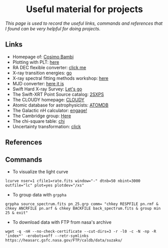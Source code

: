 # <center>Useful material for projects</center>
*This page is used to record the useful links, commands and references that I found can be very helpful for doing projects.*

## Links
* Homepage of: [Cosimo Bambi](http://www.physics.fudan.edu.cn/tps/people/bambi/Site/Home.html)
* Plotting with PLT: [here](https://heasarc.gsfc.nasa.gov/docs/xte/recipes/plotting.html)
* RA DEC flexible converter: [click me](http://www.astrouw.edu.pl/~jskowron/ra-dec/)
* X-ray transition energies: [go](https://www.nist.gov/pml/x-ray-transition-energies-database)
* X-ray spectral fitting methods workshop: [here](https://www.mpe.mpg.de/resources/HE/Buchner/xrayworkshop/?fbclid=IwAR3aKISdmmASKO-IeX3skdzgFREszKa16WFbACG_tj-FQnHqeY0GYkFHyGs)
* MJD converter: [here it is](http://www.csgnetwork.com/julianmodifdateconv.html)
* Swift Hard X-ray Survey: [Let's go](https://swift.gsfc.nasa.gov/results/bs105mon/)
* The Swift-XRT Point Source catalog: [2SXPS](https://www.swift.ac.uk/2SXPS/)
* The CLOUDY homepage: [CLOUDY](https://www.nublado.org/)
* Atomic database for astrophysicists: [ATOMDB](http://www.atomdb.org/)
* The Galactic nH calculator: [engage!](https://www.swift.ac.uk/analysis/nhtot/index.php)
* The Cambridge group: [Here](https://www-xray.ast.cam.ac.uk/)
* The chi-square table: [chi](http://www.reid.ai/2012/09/chi-squared-distribution-table-with.html)
* Uncertainty transformation: [click](https://www.cnblogs.com/heaventian/archive/2012/11/24/2786241.html)

## References

## Commands
* To visualize the light curve
```
lcurve nser=1 cfile1=rate.fits window="-" dtnb=50 nbint=3000 outfile="lc" plot=yes plotdev="/xs"
```

* To group data with <code>grppha</code>
```
grppha source_spectrum.fits pn_25.grp comm= "chkey RESPFILE pn.rmf & chkey ANCRFILE pn.arf & chkey BACKFILE back_spectrum.fits & group min 25 & exit"
```

* To download data with FTP from nasa's archive
```
wget -q -nH --no-check-certificate --cut-dirs=3 -r -l0 -c -N -np -R 'index*' -erobots=off --retr-symlinks https://heasarc.gsfc.nasa.gov/FTP/caldb/data/suzaku/
```

